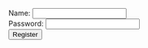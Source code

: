 <!DOCTYPE html>
<html>
<head>
<title>Form Validation</title>
</head>
<body>
<form name="myForm" method="post" action="abc.jsp" onsubmit="return validateForm()">
  Name: <input type="text" name="name"><br/>
  Password: <input type="password" name="password"><br/>
  <input type="submit" value="Register">
</form>

<script>
function validateForm() {
  var name = document.myForm.name.value;
  var password = document.myForm.password.value;

  if (name == null || name == "") {
    alert("Name can't be blank");
    return false;
  } else if (password.length < 6) {
    alert("Password must be at least 6 characters long");
    return false;
  }
  return true; // Form is valid
}
</script>
</body>
</html>
